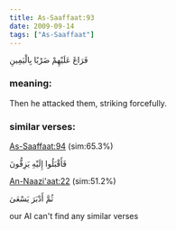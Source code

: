 ```yaml
---
title: As-Saaffaat:93
date: 2009-09-14
tags: ["As-Saaffaat"]
---
```

فَرَاغَ عَلَيْهِمْ ضَرْبًا بِالْيَمِينِ
### meaning: 
Then he attacked them, striking forcefully.
### similar verses: 

[As-Saaffaat:94](/37/94) (sim:65.3%)

فَأَقْبَلُوا إِلَيْهِ يَزِفُّونَ

[An-Naazi'aat:22](/79/22) (sim:51.2%)

ثُمَّ أَدْبَرَ يَسْعَىٰ

our AI can't find any similar verses


